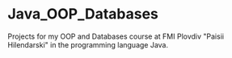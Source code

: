 # Java_OOP_Databases
Projects for my OOP and Databases course at FMI Plovdiv "Paisii Hilendarski" in the programming language Java.
